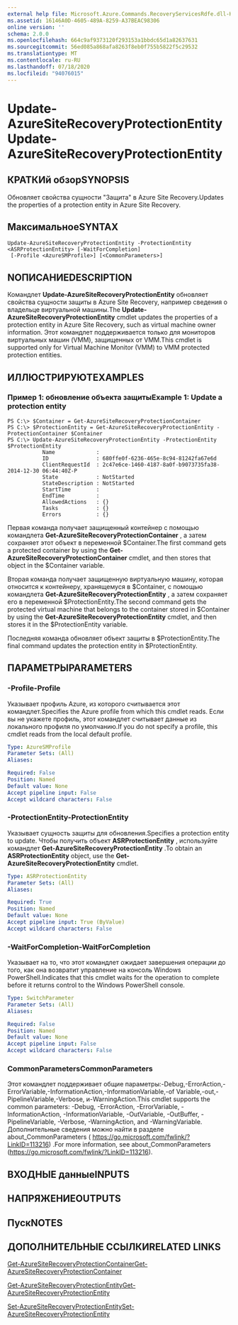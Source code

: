 ```yaml
---
external help file: Microsoft.Azure.Commands.RecoveryServicesRdfe.dll-Help.xml
ms.assetid: 16146A0D-4605-489A-8259-A37BEAC98306
online version: ''
schema: 2.0.0
ms.openlocfilehash: 664c9af9373120f293153a1bbdc65d1a82637631
ms.sourcegitcommit: 56ed085a868afa8263f8eb0f755b5822f5c29532
ms.translationtype: MT
ms.contentlocale: ru-RU
ms.lasthandoff: 07/18/2020
ms.locfileid: "94076015"
---
```

# <span data-ttu-id="5e558-101">Update-AzureSiteRecoveryProtectionEntity</span><span class="sxs-lookup"><span data-stu-id="5e558-101">Update-AzureSiteRecoveryProtectionEntity</span></span>

## <span data-ttu-id="5e558-102">КРАТКИй обзор</span><span class="sxs-lookup"><span data-stu-id="5e558-102">SYNOPSIS</span></span>
<span data-ttu-id="5e558-103">Обновляет свойства сущности "Защита" в Azure Site Recovery.</span><span class="sxs-lookup"><span data-stu-id="5e558-103">Updates the properties of a protection entity in Azure Site Recovery.</span></span>

## <span data-ttu-id="5e558-104">Максимальное</span><span class="sxs-lookup"><span data-stu-id="5e558-104">SYNTAX</span></span>

```
Update-AzureSiteRecoveryProtectionEntity -ProtectionEntity <ASRProtectionEntity> [-WaitForCompletion]
 [-Profile <AzureSMProfile>] [<CommonParameters>]
```

## <span data-ttu-id="5e558-105">NОПИСАНИЕ</span><span class="sxs-lookup"><span data-stu-id="5e558-105">DESCRIPTION</span></span>
<span data-ttu-id="5e558-106">Командлет **Update-AzureSiteRecoveryProtectionEntity** обновляет свойства сущности защиты в Azure Site Recovery, например сведения о владельце виртуальной машины.</span><span class="sxs-lookup"><span data-stu-id="5e558-106">The **Update-AzureSiteRecoveryProtectionEntity** cmdlet updates the properties of a protection entity in Azure Site Recovery, such as virtual machine owner information.</span></span>
<span data-ttu-id="5e558-107">Этот командлет поддерживается только для мониторов виртуальных машин (VMM), защищенных от VMM.</span><span class="sxs-lookup"><span data-stu-id="5e558-107">This cmdlet is supported only for Virtual Machine Monitor (VMM) to VMM protected protection entities.</span></span>

## <span data-ttu-id="5e558-108">ИЛЛЮСТРИРУЮТ</span><span class="sxs-lookup"><span data-stu-id="5e558-108">EXAMPLES</span></span>

### <span data-ttu-id="5e558-109">Пример 1: обновление объекта защиты</span><span class="sxs-lookup"><span data-stu-id="5e558-109">Example 1: Update a protection entity</span></span>
```
PS C:\> $Container = Get-AzureSiteRecoveryProtectionContainer
PS C:\> $ProtectionEntity = Get-AzureSiteRecoveryProtectionEntity -ProtectionContainer $Container
PS C:\> Update-AzureSiteRecoveryProtectionEntity -ProtectionEntity $ProtectionEntity
           Name             : 
           ID               : 680ffe0f-6236-465e-8c94-81242fa67e6d
           ClientRequestId  : 2c47e6ce-1460-4187-8a0f-b9073735fa38-2014-12-30 06:44:40Z-P
           State            : NotStarted
           StateDescription : NotStarted
           StartTime        : 
           EndTime          : 
           AllowedActions   : {}
           Tasks            : {}
           Errors           : {}
```

<span data-ttu-id="5e558-110">Первая команда получает защищенный контейнер с помощью командлета **Get-AzureSiteRecoveryProtectionContainer** , а затем сохраняет этот объект в переменной $Container.</span><span class="sxs-lookup"><span data-stu-id="5e558-110">The first command gets a protected container by using the **Get-AzureSiteRecoveryProtectionContainer** cmdlet, and then stores that object in the $Container variable.</span></span>

<span data-ttu-id="5e558-111">Вторая команда получает защищенную виртуальную машину, которая относится к контейнеру, хранящемуся в $Container, с помощью командлета **Get-AzureSiteRecoveryProtectionEntity** , а затем сохраняет его в переменной $ProtectionEntity.</span><span class="sxs-lookup"><span data-stu-id="5e558-111">The second command gets the protected virtual machine that belongs to the container stored in $Container by using the **Get-AzureSiteRecoveryProtectionEntity** cmdlet, and then stores it in the $ProtectionEntity variable.</span></span>

<span data-ttu-id="5e558-112">Последняя команда обновляет объект защиты в $ProtectionEntity.</span><span class="sxs-lookup"><span data-stu-id="5e558-112">The final command updates the protection entity in $ProtectionEntity.</span></span>

## <span data-ttu-id="5e558-113">ПАРАМЕТРЫ</span><span class="sxs-lookup"><span data-stu-id="5e558-113">PARAMETERS</span></span>

### <span data-ttu-id="5e558-114">-Profile</span><span class="sxs-lookup"><span data-stu-id="5e558-114">-Profile</span></span>
<span data-ttu-id="5e558-115">Указывает профиль Azure, из которого считывается этот командлет.</span><span class="sxs-lookup"><span data-stu-id="5e558-115">Specifies the Azure profile from which this cmdlet reads.</span></span>
<span data-ttu-id="5e558-116">Если вы не укажете профиль, этот командлет считывает данные из локального профиля по умолчанию.</span><span class="sxs-lookup"><span data-stu-id="5e558-116">If you do not specify a profile, this cmdlet reads from the local default profile.</span></span>

```yaml
Type: AzureSMProfile
Parameter Sets: (All)
Aliases: 

Required: False
Position: Named
Default value: None
Accept pipeline input: False
Accept wildcard characters: False
```

### <span data-ttu-id="5e558-117">-ProtectionEntity</span><span class="sxs-lookup"><span data-stu-id="5e558-117">-ProtectionEntity</span></span>
<span data-ttu-id="5e558-118">Указывает сущность защиты для обновления.</span><span class="sxs-lookup"><span data-stu-id="5e558-118">Specifies a protection entity to update.</span></span>
<span data-ttu-id="5e558-119">Чтобы получить объект **ASRProtectionEntity** , используйте командлет **Get-AzureSiteRecoveryProtectionEntity** .</span><span class="sxs-lookup"><span data-stu-id="5e558-119">To obtain an **ASRProtectionEntity** object, use the **Get-AzureSiteRecoveryProtectionEntity** cmdlet.</span></span>

```yaml
Type: ASRProtectionEntity
Parameter Sets: (All)
Aliases: 

Required: True
Position: Named
Default value: None
Accept pipeline input: True (ByValue)
Accept wildcard characters: False
```

### <span data-ttu-id="5e558-120">-WaitForCompletion</span><span class="sxs-lookup"><span data-stu-id="5e558-120">-WaitForCompletion</span></span>
<span data-ttu-id="5e558-121">Указывает на то, что этот командлет ожидает завершения операции до того, как она возвратит управление на консоль Windows PowerShell.</span><span class="sxs-lookup"><span data-stu-id="5e558-121">Indicates that this cmdlet waits for the operation to complete before it returns control to the Windows PowerShell console.</span></span>

```yaml
Type: SwitchParameter
Parameter Sets: (All)
Aliases: 

Required: False
Position: Named
Default value: None
Accept pipeline input: False
Accept wildcard characters: False
```

### <span data-ttu-id="5e558-122">CommonParameters</span><span class="sxs-lookup"><span data-stu-id="5e558-122">CommonParameters</span></span>
<span data-ttu-id="5e558-123">Этот командлет поддерживает общие параметры:-Debug,-ErrorAction,-ErrorVariable,-InformationAction,-InformationVariable,-of Variable,-out,-PipelineVariable,-Verbose, и-WarningAction.</span><span class="sxs-lookup"><span data-stu-id="5e558-123">This cmdlet supports the common parameters: -Debug, -ErrorAction, -ErrorVariable, -InformationAction, -InformationVariable, -OutVariable, -OutBuffer, -PipelineVariable, -Verbose, -WarningAction, and -WarningVariable.</span></span> <span data-ttu-id="5e558-124">Дополнительные сведения можно найти в разделе about_CommonParameters ( https://go.microsoft.com/fwlink/?LinkID=113216) .</span><span class="sxs-lookup"><span data-stu-id="5e558-124">For more information, see about_CommonParameters (https://go.microsoft.com/fwlink/?LinkID=113216).</span></span>

## <span data-ttu-id="5e558-125">ВХОДНЫЕ данные</span><span class="sxs-lookup"><span data-stu-id="5e558-125">INPUTS</span></span>

## <span data-ttu-id="5e558-126">НАПРЯЖЕНИЕ</span><span class="sxs-lookup"><span data-stu-id="5e558-126">OUTPUTS</span></span>

## <span data-ttu-id="5e558-127">Пуск</span><span class="sxs-lookup"><span data-stu-id="5e558-127">NOTES</span></span>

## <span data-ttu-id="5e558-128">ДОПОЛНИТЕЛЬНЫЕ ССЫЛКИ</span><span class="sxs-lookup"><span data-stu-id="5e558-128">RELATED LINKS</span></span>

[<span data-ttu-id="5e558-129">Get-AzureSiteRecoveryProtectionContainer</span><span class="sxs-lookup"><span data-stu-id="5e558-129">Get-AzureSiteRecoveryProtectionContainer</span></span>](./Get-AzureSiteRecoveryProtectionContainer.md)

[<span data-ttu-id="5e558-130">Get-AzureSiteRecoveryProtectionEntity</span><span class="sxs-lookup"><span data-stu-id="5e558-130">Get-AzureSiteRecoveryProtectionEntity</span></span>](./Get-AzureSiteRecoveryProtectionEntity.md)

[<span data-ttu-id="5e558-131">Set-AzureSiteRecoveryProtectionEntity</span><span class="sxs-lookup"><span data-stu-id="5e558-131">Set-AzureSiteRecoveryProtectionEntity</span></span>](./Set-AzureSiteRecoveryProtectionEntity.md)


